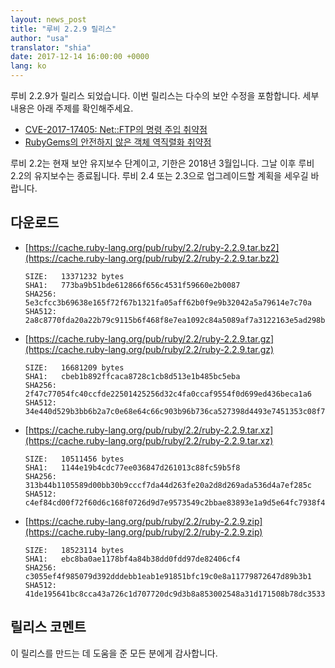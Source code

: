 ```yaml
---
layout: news_post
title: "루비 2.2.9 릴리스"
author: "usa"
translator: "shia"
date: 2017-12-14 16:00:00 +0000
lang: ko
---
```


루비 2.2.9가 릴리스 되었습니다.
이번 릴리스는 다수의 보안 수정을 포함합니다.
세부 내용은 아래 주제를 확인해주세요.

* [CVE-2017-17405: Net::FTP의 명령 주입 취약점](/ko/news/2017/12/14/net-ftp-command-injection-cve-2017-17405/)
* [RubyGems의 안전하지 않은 객체 역직렬화 취약점](http://blog.rubygems.org/2017/10/09/unsafe-object-deserialization-vulnerability.html)

루비 2.2는 현재 보안 유지보수 단계이고, 기한은 2018년 3월입니다.
그날 이후 루비 2.2의 유지보수는 종료됩니다.
루비 2.4 또는 2.3으로 업그레이드할 계획을 세우길 바랍니다.

## 다운로드

* [https://cache.ruby-lang.org/pub/ruby/2.2/ruby-2.2.9.tar.bz2](https://cache.ruby-lang.org/pub/ruby/2.2/ruby-2.2.9.tar.bz2)

      SIZE:   13371232 bytes
      SHA1:   773ba9b51bde612866f656c4531f59660e2b0087
      SHA256: 5e3cfcc3b69638e165f72f67b1321fa05aff62b0f9e9b32042a5a79614e7c70a
      SHA512: 2a8c8770fda20a22b79c9115b6f468f8e7ea1092c84a5089af7a3122163e5ad298b493e6637e4d93ba02d899d8a619c94064dda8ac98cf3b93f64f45d5401085

* [https://cache.ruby-lang.org/pub/ruby/2.2/ruby-2.2.9.tar.gz](https://cache.ruby-lang.org/pub/ruby/2.2/ruby-2.2.9.tar.gz)

      SIZE:   16681209 bytes
      SHA1:   cbeb1b892ffcaca8728c1cb8d513e1b485bc5eba
      SHA256: 2f47c77054fc40ccfde22501425256d32c4fa0ccaf9554f0d699ed436beca1a6
      SHA512: 34e440d529b3bb6b2a7c0e68e64c66c903b96b736ca527398d4493e7451353c08f7cc68b83c55011b53d76411c118fcb3c9e70c1a08439a591eeee98c430c297

* [https://cache.ruby-lang.org/pub/ruby/2.2/ruby-2.2.9.tar.xz](https://cache.ruby-lang.org/pub/ruby/2.2/ruby-2.2.9.tar.xz)

      SIZE:   10511456 bytes
      SHA1:   1144e19b4cdc77ee036847d261013c88fc59b5f8
      SHA256: 313b44b1105589d00bb30b9cccf7da44d263fe20a2d8d269ada536d4a7ef285c
      SHA512: c4ef84cd00f72f60d6c168f0726d9d7e9573549c2bbae83893e1a9d5e64fc7938f4c9d50a47147b28b37cbf36263f95e10a810c0797bad941775a48d75a8c933

* [https://cache.ruby-lang.org/pub/ruby/2.2/ruby-2.2.9.zip](https://cache.ruby-lang.org/pub/ruby/2.2/ruby-2.2.9.zip)

      SIZE:   18523114 bytes
      SHA1:   ebc8ba0ae1178bf4a84b38dd0fdd97de82406cf4
      SHA256: c3055ef4f985079d392dddebb1eab1e91851bfc19c0e8a11779872647d89b3b1
      SHA512: 41de195641bc8cca43a726c1d707720dc9d3b8a853002548a31d171508b78dc353328c9a526dfbbc76493307c0e9e5fce669cc9fc3efc9626f84f2af5aca1a55

## 릴리스 코멘트

이 릴리스를 만드는 데 도움을 준 모든 분에게 감사합니다.
